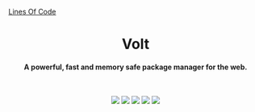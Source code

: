 [Lines Of Code](https://img.shields.io/tokei/lines/github/voltpkg/volt)

<p align="center">
  <!-- <img src="https://github.com/voltpkg/volt/assets/ /> -->
</p>

<h1 align="center">Volt</h1>
<h4 align="center">A powerful, fast and memory safe package manager for the web.</h1>
<br>

<p align="center">
  <img src="https://img.shields.io/badge/version-1.0.0--pre--alpha-ff69b4"> <img src="https://img.shields.io/github/license/voltpkg/volt?color=pink"> <img src="https://img.shields.io/tokei/lines/github/voltpkg/volt?color=white&label=lines%20of%20code"> <img src="https://img.shields.io/github/languages/top/voltpkg/volt?color=%230xfffff"> <img src="https://img.shields.io/github/repo-size/voltpkg/volt?color=orange">
</p>
<br>